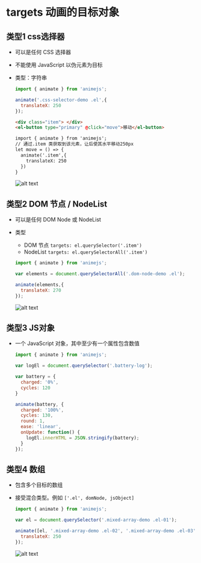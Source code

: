 # targets 动画的目标对象

## 类型1 css选择器

+ 可以是任何 CSS 选择器
+ 不能使用 JavaScript 以伪元素为目标
+ 类型：字符串

  ```js
  import { animate } from 'animejs';

  animate('.css-selector-demo .el',{
    translateX: 250
  });
  ```

  ```html
  <div class="item"> </div>
  <el-button type="primary" @click="move">移动</el-button>

  import { animate } from 'animejs';
  // 通过.item 类获取到该元素，让后使其水平移动250px
  let move = () => {
    animate('.item',{
      translateX: 250
    })
  }
  ```

  ![alt text](images/CSS选择器.gif)

## 类型2 DOM 节点 / NodeList

+ 可以是任何 DOM Node 或 NodeList

+ 类型

  + DOM 节点 `targets: el.querySelector('.item')`
  + NodeList `targets: el.querySelectorAll('.item')`

  ```js
  import { animate } from 'animejs';

  var elements = document.querySelectorAll('.dom-node-demo .el');

  animate(elements,{
    translateX: 270
  });
  ```

  ![alt text](images/DOM元素元素序列.gif)

## 类型3 JS对象

+ 一个 JavaScript 对象，其中至少有一个属性包含数值

  ```js
  import { animate } from 'animejs';

  var logEl = document.querySelector('.battery-log');

  var battery = {
    charged: '0%',
    cycles: 120
  }

  animate(battery, {
    charged: '100%',
    cycles: 130,
    round: 1,
    ease: 'linear',
    onUpdate: function() {
      logEl.innerHTML = JSON.stringify(battery);
    }
  });
  ```

## 类型4 数组

+ 包含多个目标的数组
+ 接受混合类型。例如 `['.el', domNode, jsObject]`

  ```js
  import { animate } from 'animejs';

  var el = document.querySelector('.mixed-array-demo .el-01');

  animate([el, '.mixed-array-demo .el-02', '.mixed-array-demo .el-03'],{
    translateX: 250
  });
  ```

  ![alt text](images/数组.gif)
